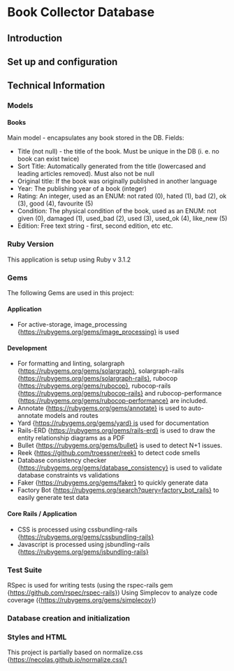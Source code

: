 # Book Collector Database

## Introduction

## Set up and configuration

## Technical Information

### Models

#### Books

Main model - encapsulates any book stored in the DB.
Fields:

- Title (not null) - the title of the book. Must be unique in the DB (i. e. no book can exist twice)
- Sort Title: Automatically generated from the title (lowercased and leading articles removed). Must also not be null
- Original title: If the book was originally published in another language
- Year: The publishing year of a book (integer)
- Rating: An integer, used as an ENUM: not rated (0), hated (1), bad (2), ok (3), good (4), favourite (5)
- Condition: The physical condition of the book, used as an ENUM: not given (0), damaged (1), used_bad (2), used (3), used_ok (4), like_new (5)
- Edition: Free text string - first, second edition, etc etc.

### Ruby Version

This application is setup using Ruby v 3.1.2

### Gems

The following Gems are used in this project:

#### Application

- For active-storage, image_processing {https://rubygems.org/gems/image_processing} is used

#### Development

- For formatting and linting, solargraph {https://rubygems.org/gems/solargraph}, solargraph-rails {https://rubygems.org/gems/solargraph-rails}, rubocop {https://rubygems.org/gems/rubocop}, rubocop-rails {https://rubygems.org/gems/rubocop-rails} and rubocop-performance {https://rubygems.org/gems/rubocop-performance} are included.
- Annotate {https://rubygems.org/gems/annotate} is used to auto-annotate models and routes
- Yard {https://rubygems.org/gems/yard} is used for documentation
- Rails-ERD {https://rubygems.org/gems/rails-erd} is used to draw the entity relationship diagrams as a PDF
- Bullet {https://rubygems.org/gems/bullet} is used to detect N+1 issues.
- Reek {https://github.com/troessner/reek} to detect code smells
- Database consistency checker {https://rubygems.org/gems/database_consistency} is used to validate database constraints vs validations
- Faker {https://rubygems.org/gems/faker} to quickly generate data
- Factory Bot {https://rubygems.org/search?query=factory_bot_rails} to easily generate test data

#### Core Rails / Application

- CSS is processed using cssbundling-rails {https://rubygems.org/gems/cssbundling-rails}
- Javascript is processed using jsbundling-rails {https://rubygems.org/gems/jsbundling-rails}

### Test Suite

RSpec is used for writing tests (using the rspec-rails gem {https://github.com/rspec/rspec-rails})
Using Simplecov to analyze code coverage ({https://rubygems.org/gems/simplecov})

### Database creation and initialization

### Styles and HTML

This project is partially based on normalize.css {https://necolas.github.io/normalize.css/}
